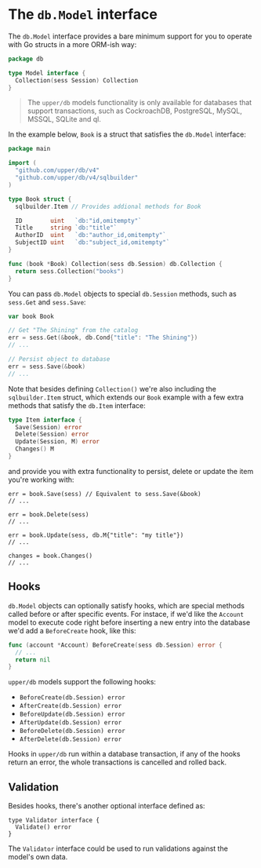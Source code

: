 # The `db.Model` interface

The `db.Model` interface provides a bare minimum support for you to operate
with Go structs in a more ORM-ish way:

```go
package db

type Model interface {
  Collection(sess Session) Collection
}
```

> The `upper/db` models functionality is only available for databases that
> support transactions, such as CockroachDB, PostgreSQL, MySQL, MSSQL, SQLite and
> ql.

In the example below, `Book` is a struct that satisfies the `db.Model`
interface:

```go
package main

import (
  "github.com/upper/db/v4"
  "github.com/upper/db/v4/sqlbuilder"
)

type Book struct {
  sqlbuilder.Item // Provides addional methods for Book

  ID        uint   `db:"id,omitempty"`
  Title     string `db:"title"`
  AuthorID  uint   `db:"author_id,omitempty"`
  SubjectID uint   `db:"subject_id,omitempty"`
}

func (book *Book) Collection(sess db.Session) db.Collection {
  return sess.Collection("books")
}
```

You can pass `db.Model` objects to special `db.Session` methods, such as
`sess.Get` and `sess.Save`:

```go
var book Book

// Get "The Shining" from the catalog
err = sess.Get(&book, db.Cond{"title": "The Shining"})
// ...

// Persist object to database
err = sess.Save(&book)
// ...
```

Note that besides defining `Collection()` we're also including the
`sqlbuilder.Item` struct, which extends our `Book` example with a few extra
methods that satisfy the `db.Item` interface:

```go
type Item interface {
  Save(Session) error
  Delete(Session) error
  Update(Session, M) error
  Changes() M
}
```

and provide you with extra functionality to persist, delete or update the item
you're working with:

```
err = book.Save(sess) // Equivalent to sess.Save(&book)
// ...

err = book.Delete(sess)
// ...

err = book.Update(sess, db.M{"title": "my title"})
// ...

changes = book.Changes()
// ...
```

## Hooks

`db.Model` objects can optionally satisfy hooks, which are special methods
called before or after specific events. For instace, if we'd like the `Account`
model to execute code right before inserting a new entry into the database we'd
add a `BeforeCreate` hook, like this:

```go
func (account *Account) BeforeCreate(sess db.Session) error {
  // ...
  return nil
}
```

`upper/db` models support the following hooks:

* `BeforeCreate(db.Session) error`
* `AfterCreate(db.Session) error`
* `BeforeUpdate(db.Session) error`
* `AfterUpdate(db.Session) error`
* `BeforeDelete(db.Session) error`
* `AfterDelete(db.Session) error`

Hooks in `upper/db` run within a database transaction, if any of the hooks
return an error, the whole transactions is cancelled and rolled back.

## Validation

Besides hooks, there's another optional interface defined as:

```
type Validator interface {
  Validate() error
}
```

The `Validator` interface could be used to run validations against the model's
own data.
